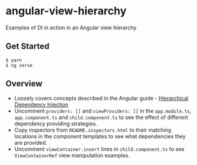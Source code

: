 # angular-view-hierarchy

Examples of DI in action in an Angular view hierarchy

## Get Started

```
$ yarn
$ ng serve
```

## Overview

- Loosely covers concepts described in the Angular guide - [Hierarchical Dependency Injection](https://angular.io/guide/hierarchical-dependency-injection)
- Uncomment `providers: []` and `viewProviders: []` in the `app.module.ts`, `app.component.ts` and `child.component.ts` to see the effect of different dependency providing strategies.
- Copy inspectors from `README.inspectors.html` to their matching locations in the component templates to see what dependencies they are provided.
- Uncomment `viewContainer.insert` lines in `child.component.ts` to see `ViewContainerRef` view manipulation examples.
